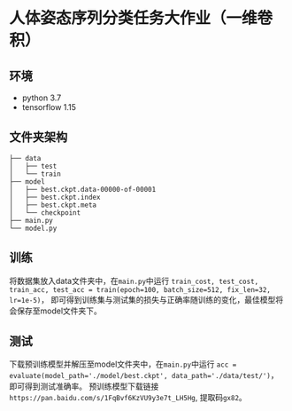 # 人体姿态序列分类任务大作业（一维卷积）
## 环境
* python 3.7
* tensorflow 1.15
## 文件夹架构
```
├── data
│   ├── test
│   └── train
├── model
│   ├── best.ckpt.data-00000-of-00001
│   ├── best.ckpt.index
│   ├── best.ckpt.meta
│   └── checkpoint
├── main.py 
└── model.py
```
## 训练
将数据集放入data文件夹中，在```main.py```中运行
```train_cost, test_cost, train_acc, test_acc = train(epoch=100, batch_size=512, fix_len=32, lr=1e-5)```，
即可得到训练集与测试集的损失与正确率随训练的变化，最佳模型将会保存至model文件夹下。
## 测试
下载预训练模型并解压至model文件夹中，在```main.py```中运行
```acc = evaluate(model_path='./model/best.ckpt', data_path='./data/test/')```，
即可得到测试准确率。
预训练模型下载链接```https://pan.baidu.com/s/1FqBvf6KzVU9y3e7t_LH5Hg```, 提取码```gx82```。
